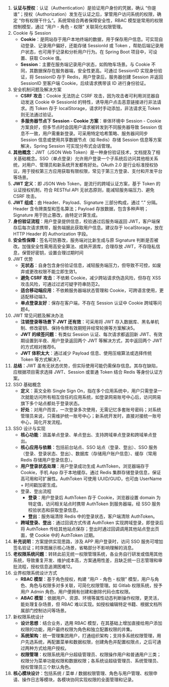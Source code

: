 1. **认证与授权**：认证（Authentication）是验证用户身份的凭据，确认 “你是谁”；授权（Authorization）发生在认证之后，掌管用户访问系统的权限，确定 “你有权限干什么”。系统常结合两者保障安全性，RBAC 模型是常用的权限控制模型，通过 “用户 - 角色 - 权限” 关联简化权限管理。
2. Cookie 与 Session
   - **Cookie**：是网站存于用户本地终端的数据，用于保存用户信息。可实现自动登录、记录用户偏好，还能存储 SessionId 或 Token ，帮助后端记录用户状态，也可用于记录和分析用户行为。在 Spring Boot 项目中，可设置、获取 Cookie 值。
   - **Session**：主要在服务端记录用户状态，如购物车场景。与 Cookie 不同，其数据保存在服务器端，安全性更高。可通过 SessionID 实现身份验证，将 SessionID 存于 Redis，用户登录后，服务器创建 Session 并返回 SessionID 至客户端 Cookie，后续请求携带该 ID 进行身份验证。
3. 安全机制问题及解决方案
   - **CSRF 攻击**：Cookie 无法防止 CSRF 攻击，因为攻击者可利用浏览器自动发送 Cookie 中 SessionId 的特性，诱导用户点击恶意链接进行非法请求。而 Token 存于 localStorage，请求时手动添加，非法请求无 Token 则无法通过验证。
   - **多服务器节点下 Session - Cookie 方案**：单体环境中 Session - Cookie 方案良好，但多节点时会因用户请求被转发到不同服务器导致 Session 信息不一致，用户需重新登录。可采用特定哈希策略、服务器间同步 Session 信息或使用共享数据节点（如 Redis）存储 Session 信息等方案解决，Spring Session 可实现分布式会话管理。
4. **其他概念**：JWT（JSON Web Token）是一种身份验证技术，文档提及了相关基础概念。SSO（单点登录）允许用户登录一个子系统后访问其他相关系统，对用户、管理员和新系统开发都有好处。OAuth 2.0 是行业标准授权协议，用于授权第三方应用获取有限权限，常见于第三方登录、支付和开发平台等场景。
5. **JWT 定义**：即 JSON Web Token，是流行的跨域认证方案，基于 Token 的认证授权机制，符合 RESTful API 无状态原则，能减轻服务端压力、避免 CSRF 攻击。
6. **JWT 组成**：由 Header、Payload、Signature 三部分构成，通过 “.” 分隔。Header 含令牌类型和签名算法；Payload 存放数据，包含多种声明；Signature 用于防止篡改，由特定计算生成。
7. **身份验证流程**：用户登录提供信息，校验通过后服务端返回 JWT，客户端保存后每次请求携带，服务端据此获取用户信息。建议存于 localStorage，放在 HTTP Header 的 Authorization 字段。
8. **安全性保障**：签名可防篡改，服务端对比新生成与原 Signature 判断是否被改。加强安全性需用高安全算法、成熟开源库，合理存放 JWT，不存隐私信息，保管好密钥，设置合理过期时间
9. JWT 优势
   - **无状态**：自身包含身份验证信息，减轻服务端压力，但导致不可控，如废弃或更改权限不能立即生效1。
   - **避免 CSRF 攻击**：不依赖 Cookie，减少跨站请求伪造风险，但存在 XSS 攻击风险，可通过过滤可疑字符串防范2。
   - **适合移动端应用**：不依赖服务器端状态管理和 Cookie，可跨语言使用，更适配移动端3。
   - **单点登录友好**：保存在客户端，不存在 Session 认证中 Cookie 跨域等问题4。
10. JWT 常见问题及解决办法
    - **注销登录等场景下 JWT 还有效**：可采用将 JWT 存入数据库、黑名单机制、修改密钥、保持令牌有效期短并经常轮换等方案解决5。
    - **JWT 的续签问题**：有类似 Session 认证、每次请求都返回新 JWT、有效期设置到半夜、用户登录返回两个 JWT 等解决方式，其中返回两个 JWT 的方式相对推荐6。
    - **JWT 体积太大**：通过减少 Payload 信息、使用压缩算法或选择传统 Token 等方式解决7。
11. **总结**：JWT 虽有无状态优势，但实际使用可能仍需保存信息。其存在缺陷，应根据项目需求选择 JWT、Session 或普通 Token 结合 Redis 等身份认证方案。
12. SSO 基础概念
    - **定义**：英文全称 Single Sign On，指在多个应用系统中，用户只需登录一次就能访问所有相互信任的应用系统，如登录网易账号中心后，访问网易旗下多个站点都处于登录状态。
    - **好处**：对用户而言，一次登录多次使用，无需记忆多套账号密码；对系统管理员来说，只需维护统一账号中心；新系统开发时，直接对接统一账号中心，简化开发流程。
13. SSO 设计与实现
    - **核心功能**：涵盖单点登录、单点登出、支持跨域单点登录和跨域单点登出。
    - **核心应用与依赖**：包括前台站点、SSO 站点（登录、登出）、SSO 服务（登录、登录状态、登出）、数据库（存储用户账户信息）、缓存（常用 Redis 存储用户登录信息）。
    - **用户登录状态处理**：用户登录成功生成 AuthToken，浏览器端存于 Cookie，手机 App 存于本地缓存。通过 Redis 集群存储登录信息，保证高可用和可扩展性。AuthToken 可使用 UUID/GUID，也可由 UserName + 时间戳加密生成。
    - 登录、登出流程
      - **登录**：用户登录后 AuthToken 存于 Cookie，浏览器设置 domain 为特定值，访问相关站点时携带 AuthToken 到服务器端，经 SSO 服务校验状态和获取登录信息。
      - **登出**：服务端清除 Redis 中的登录状态，客户端清除 AuthToken。
    - **跨域登录、登出**：通过回调方式传递 AuthToken 实现跨域登录，即登录后将 AuthToken 传给其他站点保存；登出时通过回调调用其他站点登出页面，使 Cookie 中的 AuthToken 过期。
14. **补充说明**：方案提供实现思路，涉及 APP 用户登录时，访问 SSO 服务可增加签名验证；时序图展示核心场景，省略部分不影响理解的消息。
15. **老权限系统问题**：转转此前无统一权限管理系统，各业务自行研发或借用其他系统，导致重复开发、维护成本高，方案通用性差，且缺乏统一日志管理和审批流程，授权信息追溯困难12。
16. 业界权限系统设计方式
    - **RBAC 模型**：基于角色授权，构建 “用户 - 角色 - 权限” 模型，用户与角色、角色与权限多对多关联，可简化权限管理。如 Gitlab 权限系统，授予用户 Admin 角色，用户便拥有创建和删除代码仓库权限。
    - **ABAC 模型**：依据用户、资源、环境等属性动态判断操作权限，更灵活，能处理复杂场景，但 RBAC 难以实现。如授权编辑特定书籍、根据文档所属部门控制访问等场景。
17. 新权限系统设计
    - **设计思想**：结合业务，选用 RBAC 模型，在其基础上增加直接给用户添加权限的功能，用户最终权限为角色和独立配置权限的并集。
    - **系统架构**：统一管理集团用户，打通组织架构；支持多系统权限管理，用户先选系统，再配置菜单和数据权限，创建角色并配置权限点，之后可通过两种方式给用户授权。
    - **权限管理**：权限系统用户分超级管理员、权限操作用户和普通用户三类；权限分为菜单功能权限和数据权限；各系统设超级管理员、系统管理员、授权管理员三个默认角色。
18. **核心模块设计**：包括系统 / 菜单 / 数据权限管理、角色与用户管理、权限申请、操作日志等模块，各模块协同实现权限的全面管理和记录。